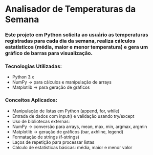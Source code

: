 # Analisador de Temperaturas da Semana

### Este projeto em Python solicita ao usuário as temperaturas registradas para cada dia da semana, realiza cálculos estatísticos (média, maior e menor temperatura) e gera um gráfico de barras para visualização.

### Tecnologias Utilizadas: 

- Python 3.x
- NumPy → para cálculos e manipulação de arrays
- Matplotlib → para geração de gráficos

### Conceitos Aplicados: 

- Manipulação de listas em Python (append, for, while)
- Entrada de dados com input() e validação usando try/except
- Uso de bibliotecas externas:
- NumPy → conversão para arrays, mean, max, min, argmax, argmin
- Matplotlib → geração de gráficos (bar, axhline, legend)
- Formatação de strings (f-strings)
- Laços de repetição para processar listas
- Cálculo de estatísticas básicas: média, maior e menor valor


